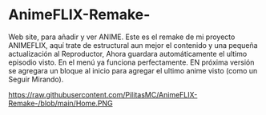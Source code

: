 # AnimeFLIX-Remake-
Web site, para añadir y ver ANIME. Este es el remake de mi proyecto ANIMEFLIX, aquí trate de estructural aun mejor el contenido y una pequeña actualización al Reproductor, Ahora guardara automáticamente el ultimo episodio visto. En el menú ya funciona perfectamente. EN próxima versión se agregara un bloque al inicio para agregar el ultimo anime visto (como un Seguir Mirando).

https://raw.githubusercontent.com/PilitasMC/AnimeFLIX-Remake-/blob/main/Home.PNG
